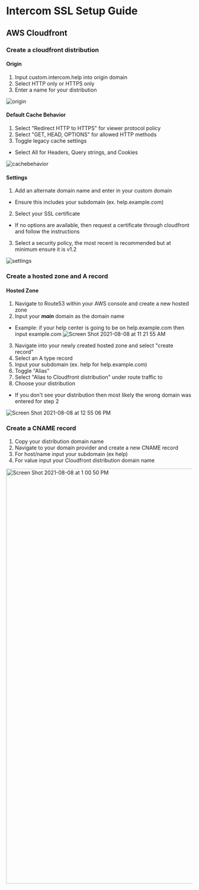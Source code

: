 # Intercom SSL Setup Guide

## AWS Cloudfront

### Create a cloudfront distribution

#### Origin
1. Input custom.intercom.help into origin domain
2. Select HTTP only or HTTPS only
3. Enter a name for your distribution


![origin](https://user-images.githubusercontent.com/80290537/128640641-ea5cad36-ffdf-4039-84ad-799288e2d39e.png)

#### Default Cache Behavior
1. Select "Redirect HTTP to HTTPS" for viewer protocol policy
2. Select "GET, HEAD, OPTIONS" for allowed HTTP methods
3. Toggle legacy cache settings
  * Select All for Headers, Query strings, and Cookies


![cachebehavior](https://user-images.githubusercontent.com/80290537/128640773-07eda54d-75f6-4024-9100-d83ea511172e.png)

#### Settings
1. Add an alternate domain name and enter in your custom domain
  * Ensure this includes your subdomain (ex. help.example.com)
2. Select your SSL certificate
  * If no options are available, then request a certificate through cloudfront and follow the instructions
3. Select a security policy, the most recent is recommended but at minimum ensure it is v1.2


![settings](https://user-images.githubusercontent.com/80290537/128640972-ce8cd1dc-06c6-4139-9cb0-7bb9727754fe.png)

### Create a hosted zone and A record

#### Hosted Zone
1. Navigate to Route53 within your AWS console and create a new hosted zone
2. Input your ***main*** domain as the domain name
  * Example: if your help center is going to be on help.example.com then input example.com
![Screen Shot 2021-08-08 at 11 21 55 AM](https://user-images.githubusercontent.com/80290537/128641042-e93fece9-1019-44c7-8810-d33cf099c32c.png)

3. Navigate into your newly created hosted zone and select "create record"
4. Select an A type record
5. Input your subdomain (ex. help for help.example.com) 
6. Toggle "Alias"
7. Select "Alias to Cloudfront distribution" under route traffic to
8. Choose your distribution 
  * If you don't see your distribution then most likely the wrong domain was entered for step 2

![Screen Shot 2021-08-08 at 12 55 06 PM](https://user-images.githubusercontent.com/80290537/128641194-23add9ae-eae2-4113-bfcc-15810afacb6c.png)

### Create a CNAME record

1. Copy your distribution domain name
2. Navigate to your domain provider and create a new CNAME record
3. For host/name input your subdomain (ex help)
4. For value input your Cloudfront distribution domain name

<img width="1117" alt="Screen Shot 2021-08-08 at 1 00 50 PM" src="https://user-images.githubusercontent.com/80290537/128641258-f08b6cc6-bb9e-47e1-94f3-0aa79b049600.png">

